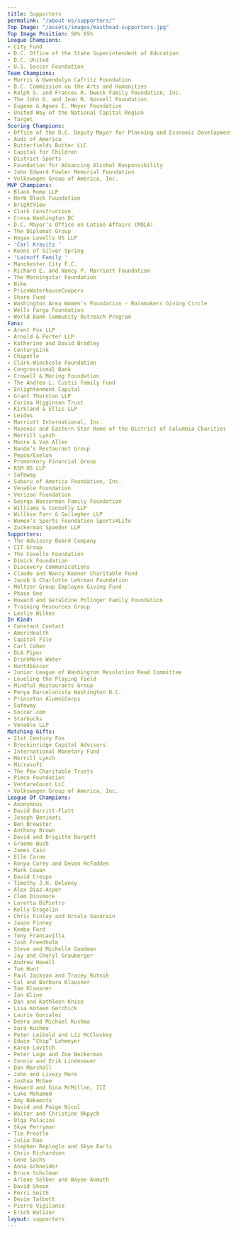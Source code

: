 ```yaml
---
title: Supporters
permalink: "/about-us/supporters/"
Top Image: "/assets/images/masthead-supporters.jpg"
Top Image Position: 50% 65%
League Champions:
- City Fund
- D.C. Office of the State Superintendent of Education
- D.C. United
- U.S. Soccer Foundation
Team Champions:
- Morris & Gwendolyn Cafritz Foundation
- D.C. Commission on the Arts and Humanities
- Ralph S. and Frances R. Dweck Family Foundation, Inc.
- The John G. and Jean R. Gosnell Foundation
- Eugene & Agnes E. Meyer Foundation
- United Way of the National Capital Region
- Target
Scoring Champions:
- Office of the D.C. Deputy Mayor for Planning and Economic Development
- Audi of America
- Butterfields Butter LLC
- Capital for Children
- District Sports
- Foundation for Advancing Alcohol Responsibility
- John Edward Fowler Memorial Foundation
- Volkswagen Group of America, Inc.
MVP Champions:
- Blank Rome LLP
- Herb Block Foundation
- BrightView
- Clark Construction
- Cresa Washington DC
- D.C. Mayor’s Office on Latino Affairs (MOLA)
- The Diplomat Group
- Hogan Lovells US LLP
- 'Carl Kravitz '
- Koons of Silver Spring
- 'Lainoff Family '
- Manchester City F.C.
- Richard E. and Nancy P. Marriott Foundation
- The Morningstar Foundation
- Nike
- PriceWaterhouseCoopers
- Share Fund
- Washington Area Women's Foundation - Rainmakers Giving Circle
- Wells Fargo Foundation
- World Bank Community Outreach Program
Fans:
- Arent Fox LLP
- Arnold & Porter LLP
- Katherine and David Bradley
- CenturyLink
- Chipotle
- Clark-Winchcole Foundation
- Congressional Bank
- Crowell & Moring Foundation
- The Andrea L. Custis Family Fund
- Enlightenment Capital
- Grant Thornton LLP
- Corina Higginson Trust
- Kirkland & Ellis LLP
- Leidos
- Marriott International, Inc.
- Masonic and Eastern Star Home of the District of Columbia Charities
- Merrill Lynch
- Moore & Van Allen
- Nando’s Restaurant Group
- Pepco/Exelon
- Promontory Financial Group
- RSM US LLP
- Safeway
- Subaru of America Foundation, Inc.
- Venable Foundation
- Verizon Foundation
- George Wasserman Family Foundation
- Williams & Connolly LLP
- Willkie Farr & Gallagher LLP
- Women’s Sports Foundation Sports4Life
- Zuckerman Spaeder LLP
Supporters:
- The Advisory Board Company
- CIT Group
- The Covello Foundation
- Dimick Foundation
- Discovery Communications
- Claude and Nancy Keener Charitable Fund
- Jacob & Charlotte Lehrman Foundation
- Meltzer Group Employee Giving Fund
- Phase One
- Howard and Geraldine Polinger Family Foundation
- Training Resources Group
- Leslie Wilkes
In Kind:
- Constant Contact
- AmeriHealth
- Capitol File
- Carl Cohen
- DLA Piper
- DrinkMore Water
- Hunt4Soccer
- Junior League of Washington Resolution Read Committee
- Leveling the Playing Field
- Mindful Restaurants Group
- Penya Barcelonista Washington D.C.
- Princeton AlumniCorps
- Safeway
- Soccer.com
- Starbucks
- Venable LLP
Matching Gifts:
- 21st Century Fox
- Breckinridge Capital Advisors
- International Monetary Fund
- Merrill Lynch
- Microsoft
- The Pew Charitable Trusts
- Pimco Foundation
- VentureCount LLC
- Volkswagen Group of America, Inc.
League Of Champions:
- Anonymous
- David Barritt-Flatt
- Joseph Beninati
- Ben Brewster
- Anthony Brown
- David and Brigitte Burgett
- Graeme Bush
- James Cain
- Elle Carne
- Ronya Corey and Devon McFadden
- Mark Cowan
- David Crespo
- Timothy J.H. Delaney
- Alex Diaz-Asper
- Clem Dinsmore
- Loretta DiPietro
- Kelly Dragelin
- Chris Finley and Ursula Savarain
- Jason Finney
- Kemba Ford
- Tony Francavilla
- Josh Freedholm
- Steve and Michelle Goodman
- Jay and Cheryl Grauberger
- Andrew Howell
- Tom Hunt
- Paul Jackson and Tracey Rutnik
- Cal and Barbara Klausner
- Sam Klausner
- Ian Kline
- Dan and Kathleen Knise
- Lisa Koteen Gerchick
- Laurie Gonzalez
- Debra and Michael Kushma
- Sara Kushma
- Peter Leibold and Liz McCloskey
- Edwin “Chip” Lohmeyer
- Karen Lovitch
- Peter Loge and Zoe Beckerman
- Connie and Erik Lindenauer
- Don Marshall
- John and Livezy More
- Joshua McGee
- Howard and Gina McMillan, III
- Luke Mohamed
- Amy Nakamoto
- David and Paige Nicol
- Walter and Christine Okpych
- Olga Palacios
- Skye Perryman
- Tim Preotle
- Julia Rao
- Stephen Replogle and Skye Earls
- Chris Richardson
- Gene Sachs
- Anna Schneider
- Bruce Schulman
- Arlene Selber and Wayne Anmuth
- David Sheon
- Perri Smith
- Devin Talbott
- Pierre Vigilance
- Erich Walizer
layout: supporters
---
```


